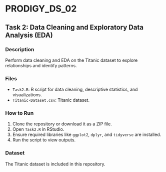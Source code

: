 # PRODIGY_DS_02
## Task 2: Data Cleaning and Exploratory Data Analysis (EDA)

### Description
Perform data cleaning and EDA on the Titanic dataset to explore relationships and identify patterns.

### Files
- `Task2.R`: R script for data cleaning, descriptive statistics, and visualizations.
- `Titanic-Dataset.csv`: Titanic dataset.

### How to Run
1. Clone the repository or download it as a ZIP file.
2. Open `Task2.R` in RStudio.
3. Ensure required libraries like `ggplot2`, `dplyr`, and `tidyverse` are installed.
4. Run the script to view outputs.

### Dataset
The Titanic dataset is included in this repository.
